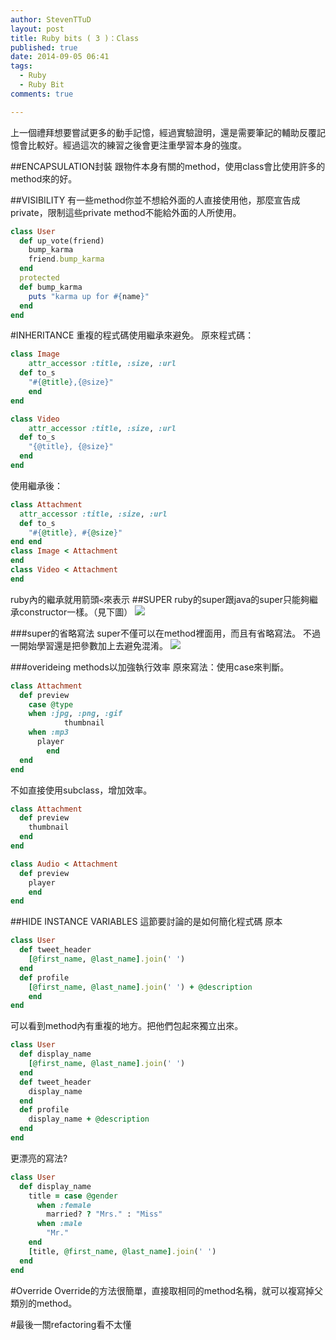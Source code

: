 ```yaml
---
author: StevenTTuD
layout: post
title: Ruby bits ( 3 )：Class
published: true
date: 2014-09-05 06:41
tags:
  - Ruby
  - Ruby Bit
comments: true

---
```

上一個禮拜想要嘗試更多的動手記憶，經過實驗證明，還是需要筆記的輔助反覆記憶會比較好。經過這次的練習之後會更注重學習本身的強度。

##ENCAPSULATION封裝
跟物件本身有關的method，使用class會比使用許多的method來的好。

##VISIBILITY
有一些method你並不想給外面的人直接使用他，那麼宣告成private，限制這些private method不能給外面的人所使用。
```rb
class User
  def up_vote(friend)
    bump_karma
    friend.bump_karma
  end
  protected
  def bump_karma
    puts "karma up for #{name}"
  end
end
```
#INHERITANCE
重複的程式碼使用繼承來避免。
原來程式碼：
```rb
class Image
	attr_accessor :title, :size, :url
  def to_s
  	"#{@title},{@size}"
	end
end

class Video
	attr_accessor :title, :size, :url
  def to_s
  	"{@title}, {@size}"
  end
end
```
使用繼承後：
```rb
class Attachment
  attr_accessor :title, :size, :url
  def to_s
    "#{@title}, #{@size}"
end end
class Image < Attachment
end
class Video < Attachment
end
```
ruby內的繼承就用箭頭```<```來表示
##SUPER
ruby的super跟java的super只能夠繼承constructor一樣。（見下圖）
![](https://lh3.googleusercontent.com/AXTNO38rF_Z5-Bvn6HEX96KsojxntcHjnKFdkpT-5-4=w1755-h923-no)

###super的省略寫法
super不僅可以在method裡面用，而且有省略寫法。
不過一開始學習還是把參數加上去避免混淆。
![](https://lh4.googleusercontent.com/-3UdY2F0B16k/VAlinCbjwRI/AAAAAAAAC3c/aFwDasJziEo/w1755-h833-no/Screen%2BShot%2B2014-09-05%2Bat%2B15.12.39.png)

###overideing methods以加強執行效率
原來寫法：使用case來判斷。
```rb
class Attachment
  def preview
    case @type
    when :jpg, :png, :gif
			thumbnail
    when :mp3
      player
		end
  end
end
```
不如直接使用subclass，增加效率。
```rb
class Attachment
  def preview
    thumbnail
  end
end

class Audio < Attachment
  def preview
    player
	end
end
```

##HIDE INSTANCE VARIABLES
這節要討論的是如何簡化程式碼
原本
```rb
class User
  def tweet_header
    [@first_name, @last_name].join(' ')
  end
  def profile
    [@first_name, @last_name].join(' ') + @description
	end
end
```
可以看到method內有重複的地方。把他們包起來獨立出來。
```rb
class User
  def display_name
    [@first_name, @last_name].join(' ')
  end
  def tweet_header
    display_name
  end
  def profile
    display_name + @description
  end
end
```
更漂亮的寫法?
```rb
class User
  def display_name
    title = case @gender
      when :female
        married? ? "Mrs." : "Miss"
      when :male
        "Mr."
    end
    [title, @first_name, @last_name].join(' ')
  end
end
```
#Override
Override的方法很簡單，直接取相同的method名稱，就可以複寫掉父類別的method。

#最後一關refactoring看不太懂